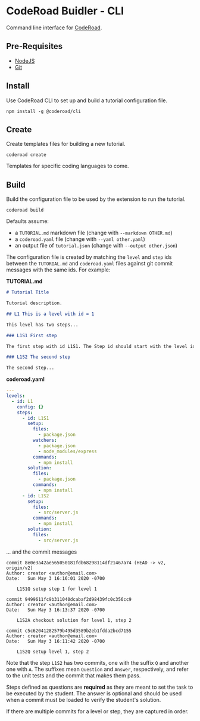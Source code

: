 # CodeRoad Buidler - CLI

Command line interface for [CodeRoad](https://marketplace.visualstudio.com/items?itemName=CodeRoad.coderoad).

## Pre-Requisites

- [NodeJS](https://nodejs.org/)
- [Git](https://git-scm.com/downloads)

## Install

Use CodeRoad CLI to set up and build a tutorial configuration file.

```shell
npm install -g @coderoad/cli
```

## Create

Create templates files for building a new tutorial.

```shell
coderoad create
```

Templates for specific coding languages to come.

## Build

Build the configuration file to be used by the extension to run the tutorial.

```shell
coderoad build
```

Defaults assume:

- a `TUTORIAL.md` markdown file (change with `--markdown OTHER.md`)
- a `coderoad.yaml` file (change with `--yaml other.yaml`)
- an output file of `tutorial.json` (change with `--output other.json`)

The configuration file is created by matching the `level` and `step` ids between the `TUTORIAL.md` and `coderoad.yaml` files against git commit messages with the same ids. For example:

**TUTORIAL.md**

```markdown
# Tutorial Title

Tutorial description.

## L1 This is a level with id = 1

This level has two steps...

### L1S1 First step

The first step with id L1S1. The Step id should start with the level id.

### L1S2 The second step

The second step...
```

**coderoad.yaml**

```yaml
---
levels:
  - id: L1
    config: {}
    steps:
      - id: L1S1
        setup:
          files:
            - package.json
          watchers:
            - package.json
            - node_modules/express
          commands:
            - npm install
        solution:
          files:
            - package.json
          commands:
            - npm install
      - id: L1S2
        setup:
          files:
            - src/server.js
          commands:
            - npm install
        solution:
          files:
            - src/server.js
```

... and the commit messages

```text
commit 8e0e3a42ae565050181fdb68298114df21467a74 (HEAD -> v2, origin/v2)
Author: creator <author@email.com>
Date:   Sun May 3 16:16:01 2020 -0700

    L1S1Q setup step 1 for level 1

commit 9499611fc9b311040dcabaf2d98439fc0c356cc9
Author: creator <author@email.com>
Date:   Sun May 3 16:13:37 2020 -0700

    L1S2A checkout solution for level 1, step 2

commit c5c62041282579b495d3589b2eb1fdda2bcd7155
Author: creator <author@email.com>
Date:   Sun May 3 16:11:42 2020 -0700

    L1S2Q setup level 1, step 2
```

Note that the step `L1S2` has two commits, one with the suffix `Q` and another one with `A`. The suffixes mean `Question` and `Answer`, respectively, and refer to the unit tests and the commit that makes them pass.

Steps defined as questions are **required** as they are meant to set the task to be executed by the student. The answer is optional and should be used when a commit must be loaded to verify the student's solution.

If there are multiple commits for a level or step, they are captured in order.
